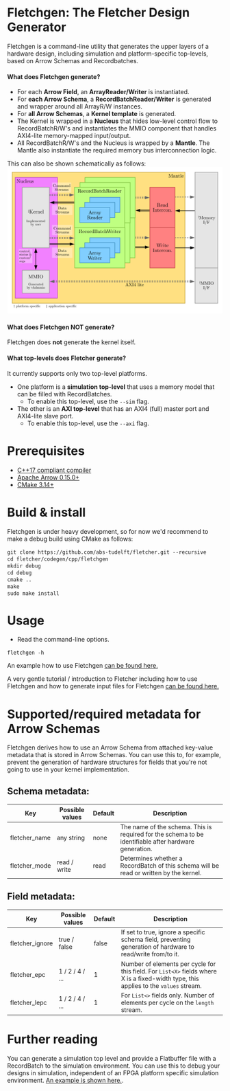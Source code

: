# Fletchgen: The Fletcher Design Generator
Fletchgen is a command-line utility that generates the upper layers of a hardware design, including simulation and
platform-specific top-levels, based on Arrow Schemas and Recordbatches.

#### What does Fletchgen generate?

* For each **Arrow Field**, an **ArrayReader/Writer** is instantiated.
* For **each Arrow Schema**, a **RecordBatchReader/Writer** is generated and wrapper around all ArrayR/W instances.
* For **all Arrow Schemas**, a **Kernel template** is generated.
* The Kernel is wrapped in a **Nucleus** that hides low-level control flow to RecordBatchR/W's and instantiates the
  MMIO component that handles AXI4-lite memory-mapped input/output.
* All RecordBatchR/W's and the Nucleus is wrapped by a **Mantle**. The Mantle also instantiate the required
  memory bus interconnection logic.

This can also be shown schematically as follows:
![Fletchgen output, schematically](./fletchgen.svg)

#### What does Fletchgen NOT generate?

Fletchgen does **not** generate the kernel itself. 

#### What top-levels does Fletcher generate?
It currently supports only two top-level platforms.

* One platform is a **simulation top-level** that uses a memory model that can be filled with RecordBatches. 
  * To enable this top-level, use the `--sim` flag.
* The other is an **AXI top-level** that has an AXI4 (full) master port and AXI4-lite slave port.
  * To enable this top-level, use the `--axi` flag.

# Prerequisites
* [C++17 compliant compiler](https://clang.llvm.org/)
* [Apache Arrow 0.15.0+](https://github.com/apache/arrow)
* [CMake 3.14+](https://cmake.org/)

# Build & install
Fletchgen is under heavy development, so for now we'd recommend to make a debug build using CMake as follows:
```console
git clone https://github.com/abs-tudelft/fletcher.git --recursive
cd fletcher/codegen/cpp/fletchgen
mkdir debug
cd debug
cmake ..
make
sudo make install
```

# Usage

* Read the command-line options.
```console
fletchgen -h
```

An example how to use Fletchgen [can be found here.](../test/stringread/README.md)

A very gentle tutorial / introduction to Fletcher including how to use Fletchgen and how to generate input files for
Fletchgen [can be found here.](../../examples/sum/README.md)

# Supported/required metadata for Arrow Schemas
Fletchgen derives how to use an Arrow Schema from attached key-value metadata that is stored in Arrow Schemas.
You can use this to, for example, prevent the generation of hardware structures for fields that you're not going
to use in your kernel implementation.

## Schema metadata:

| Key                    | Possible values     | Default | Description                                                |
|------------------------|---------------------|---------|------------------------------------------------------------|
| fletcher_name          | any string          | none    | The name of the schema. This is required for the schema to be identifiable after hardware generation.  |
| fletcher_mode          | read / write        | read    | Determines whether a RecordBatch of this schema will be read or written by the kernel. |

## Field metadata:

| Key                    | Possible values | Default | Description                                  |
|------------------------|-----------------|---------|----------------------------------------------|
| fletcher_ignore        | true / false    | false   | If set to true, ignore a specific schema field, preventing generation of hardware to read/write from/to it. |
| fletcher_epc           | 1 / 2 / 4 / ... | 1       | Number of elements per cycle for this field. For `List<X>` fields where X is a fixed-width type, this applies to the `values` stream. |
| fletcher_lepc          | 1 / 2 / 4 / ... | 1       | For `List<>` fields only. Number of elements per cycle on the `length` stream. |

# Further reading

You can generate a simulation top level and provide a Flatbuffer file with a RecordBatch to the simulation environment.
You can use this to debug your designs in simulation, independent of an FPGA platform specific simulation environment.
[An example is shown here.](../test/stringread/README.md).
